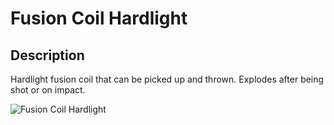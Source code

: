# Fusion Coil Hardlight

## Description

Hardlight fusion coil that can be picked up and thrown. Explodes after being shot or on impact.

![Fusion Coil Hardlight](../../../.gitbook/assets/images/objects/gameplay/sandbox/fusion-coil-hardlight.png)
